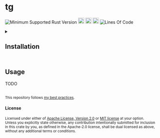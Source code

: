 # tg
![Minimum Supported Rust Version](https://img.shields.io/badge/nightly-1.82+-ab6000.svg)
[<img alt="crates.io" src="https://img.shields.io/crates/v/tg.svg?color=fc8d62&logo=rust" height="20" style=flat-square>](https://crates.io/crates/tg)
[<img alt="docs.rs" src="https://img.shields.io/badge/docs.rs-66c2a5?style=for-the-badge&labelColor=555555&logo=docs.rs&style=flat-square" height="20">](https://docs.rs/tg)
[<img alt="build status" src="https://img.shields.io/github/actions/workflow/status/valeratrades/tg/ci.yml?branch=master&style=for-the-badge&style=flat-square" height="20">](https://github.com/valeratrades/tg/actions?query=branch%3Amaster) <!--NB: Won't find it if repo is private-->
![Lines Of Code](https://img.shields.io/badge/LoC-154-lightblue)

<!-- markdownlint-disable -->
<details>
  <summary>
    <h2>Installation<h2>
  </summary>

TODO
</details>
<!-- markdownlint-restore -->

## Usage
TODO

<br>

<sup>
This repository follows <a href="https://github.com/valeratrades/.github/tree/master/best_practices">my best practices</a>.
</sup>

#### License

<sup>
Licensed under either of <a href="LICENSE-APACHE">Apache License, Version
2.0</a> or <a href="LICENSE-MIT">MIT license</a> at your option.
</sup>

<br>

<sub>
Unless you explicitly state otherwise, any contribution intentionally submitted
for inclusion in this crate by you, as defined in the Apache-2.0 license, shall
be dual licensed as above, without any additional terms or conditions.
</sub>
